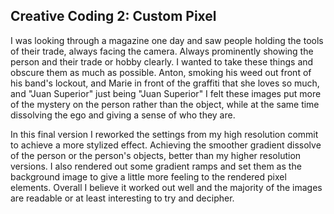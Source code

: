## Creative Coding 2: Custom Pixel

I was looking through a magazine one day and saw people holding the tools of their trade, always facing the camera. Always prominently showing the person and their trade or hobby clearly. I wanted to take these things and obscure them as much as possible. Anton, smoking his weed out front of his band's lockout, and Marie in front of the graffiti that she loves so much, and "Juan Superior" just being "Juan Superior" I felt these images put more of the mystery on the person rather than the object, while at the same time dissolving the ego and giving a sense of who they are.  

In this final version I reworked the settings from my high resolution commit to achieve a more stylized effect. Achieving the smoother gradient dissolve of the person or the person's objects, better than my higher resolution versions. I also rendered out some gradient ramps and set them as the background image to give a little more feeling to the rendered pixel elements. Overall I believe it worked out well and the majority of the images are readable or at least interesting to try and decipher.
